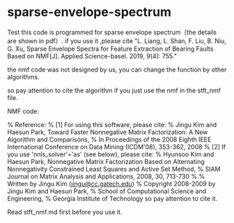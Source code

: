 # sparse-envelope-spectrum
Test
this code is programmed for sparse envelope spectrum（the details are shown in pdf）. if you use it
 ,please cite   "L. Liang, L. Shan, F. Liu, B. Niu, G. Xu, Sparse Envelope  Spectra
 for Feature Extraction of Bearing Faults Based on NMF[J]. Applied
 Science-basel. 2019, 9(4): 755."

the nmf code was not designed by us, you can change the function by other algorithms.

so pay attention to cite the algorithm if you just use the nmf in the stft_nmf file.



NMF code: 

% Reference:
%  [1] For using this software, please cite:
%          Jingu Kim and Haesun Park, Toward Faster Nonnegative Matrix Factorization: A New Algorithm and Comparisons,
%                 In Proceedings of the 2008 Eighth IEEE International Conference on Data Mining (ICDM'08), 353-362, 2008
%  [2] If you use 'nnls_solver'='as' (see below), please cite:
%          Hyunsoo Kim and Haesun Park, Nonnegative Matrix Factorization Based on Alternating Nonnegativity Constrained Least Squares and Active Set Method,
%                 SIAM Journal on Matrix Analysis and Applications, 2008, 30, 713-730
%
% Written by Jingu Kim (jingu@cc.gatech.edu)
% Copyright 2008-2009 by Jingu Kim and Haesun Park,
%                        School of Computational Science and Engineering,
%                        Georgia Institute of Technology
so pay attention to cite it.

Read stft_nmf.md first before you use it.
